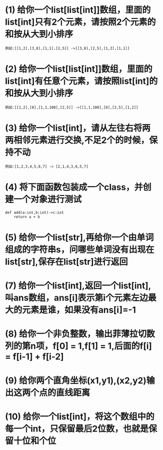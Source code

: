



# (1) 给你一个list[list[int]]数组，里面的list[int]只有2个元素，请按照2个元素的和按从大到小排序
    例如:[[1,2],[3,8],[1,1],[2,5]] ->[[3,8],[2,5],[1,2],[1,1]] 

# (2) 给你一个list[list[int]]数组，里面的list[int]有任意个元素，请按照list[int]的和按从大到小排序
    例如:[[1,2],[8],[1,1,100],[2,5]] ->[[1,1,100],[8],[2,5],[1,2]]

# (3) 给你一个list[int]，请从左往右将两两相邻元素进行交换,不足2个的时候，保持不动
    例如:[1,2,3,4,5,6,7] -> [2,1,4,3,6,5,7]

# (4) 将下面函数包装成一个class，并创建一个对象进行测试
    def add(a:int,b:int)->c:int
        return a + b
# (5) 给你一个list[str],再给你一个由单词组成的字符串s，问哪些单词没有出现在list[str],保存在list[str]进行返回
    
# (7) 给你一个list[int],返回一个list[int],叫ans数组，ans[i]表示第i个元素左边最大的元素是谁，如果没有ans[i]=-1

# (8) 给你一个非负整数，输出菲薄拉切数列的第n项，f[0] = 1,f[1] = 1,后面的f[i] = f[i-1] + f[i-2]

# (9) 给你两个直角坐标(x1,y1),(x2,y2)输出这两个点的直线距离

# (10) 给你一个list[int]，将这个数组中的每一个int，只保留最后2位数，也就是保留十位和个位


